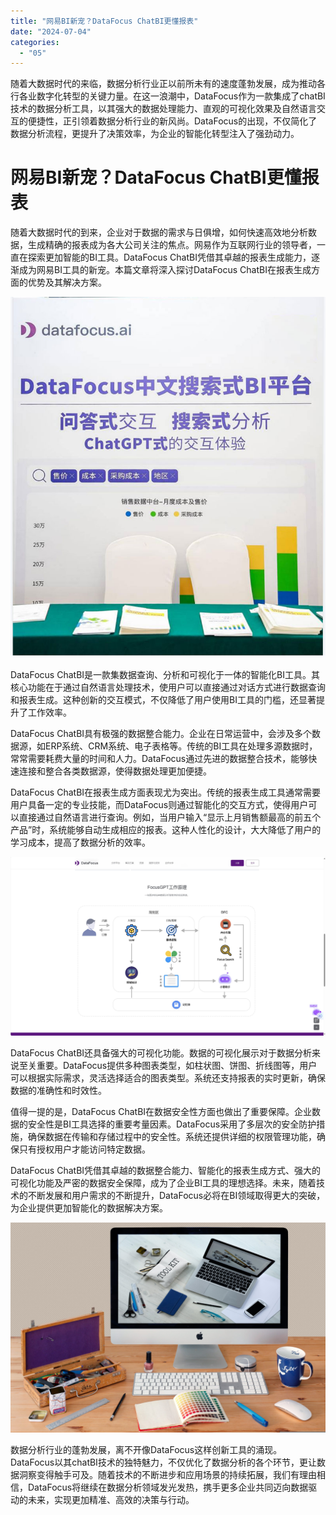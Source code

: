```yaml
---
title: "网易BI新宠？DataFocus ChatBI更懂报表"
date: "2024-07-04"
categories: 
  - "05"
---
```


随着大数据时代的来临，数据分析行业正以前所未有的速度蓬勃发展，成为推动各行各业数字化转型的关键力量。在这一浪潮中，DataFocus作为一款集成了chatBI技术的数据分析工具，以其强大的数据处理能力、直观的可视化效果及自然语言交互的便捷性，正引领着数据分析行业的新风尚。DataFocus的出现，不仅简化了数据分析流程，更提升了决策效率，为企业的智能化转型注入了强劲动力。

# 网易BI新宠？DataFocus ChatBI更懂报表

随着大数据时代的到来，企业对于数据的需求与日俱增，如何快速高效地分析数据，生成精确的报表成为各大公司关注的焦点。网易作为互联网行业的领导者，一直在探索更加智能的BI工具。DataFocus ChatBI凭借其卓越的报表生成能力，逐渐成为网易BI工具的新宠。本篇文章将深入探讨DataFocus ChatBI在报表生成方面的优势及其解决方案。

![](images/1684995450-DataFocus展位.jpg)

DataFocus ChatBI是一款集数据查询、分析和可视化于一体的智能化BI工具。其核心功能在于通过自然语言处理技术，使用户可以直接通过对话方式进行数据查询和报表生成。这种创新的交互模式，不仅降低了用户使用BI工具的门槛，还显著提升了工作效率。

DataFocus ChatBI具有极强的数据整合能力。企业在日常运营中，会涉及多个数据源，如ERP系统、CRM系统、电子表格等。传统的BI工具在处理多源数据时，常常需要耗费大量的时间和人力。DataFocus通过先进的数据整合技术，能够快速连接和整合各类数据源，使得数据处理更加便捷。

DataFocus ChatBI在报表生成方面表现尤为突出。传统的报表生成工具通常需要用户具备一定的专业技能，而DataFocus则通过智能化的交互方式，使得用户可以直接通过自然语言进行查询。例如，当用户输入“显示上月销售额最高的前五个产品”时，系统能够自动生成相应的报表。这种人性化的设计，大大降低了用户的学习成本，提高了数据分析的效率。

![](images/1718777737-focusGPT-scaled.jpg)

DataFocus ChatBI还具备强大的可视化功能。数据的可视化展示对于数据分析来说至关重要。DataFocus提供多种图表类型，如柱状图、饼图、折线图等，用户可以根据实际需求，灵活选择适合的图表类型。系统还支持报表的实时更新，确保数据的准确性和时效性。

值得一提的是，DataFocus ChatBI在数据安全性方面也做出了重要保障。企业数据的安全性是BI工具选择的重要考量因素。DataFocus采用了多层次的安全防护措施，确保数据在传输和存储过程中的安全性。系统还提供详细的权限管理功能，确保只有授权用户才能访问特定数据。

DataFocus ChatBI凭借其卓越的数据整合能力、智能化的报表生成方式、强大的可视化功能及严密的数据安全保障，成为了企业BI工具的理想选择。未来，随着技术的不断发展和用户需求的不断提升，DataFocus必将在BI领域取得更大的突破，为企业提供更加智能化的数据解决方案。

![](images/1697699683-communication-2805785-scaled.jpg)

数据分析行业的蓬勃发展，离不开像DataFocus这样创新工具的涌现。DataFocus以其chatBI技术的独特魅力，不仅优化了数据分析的各个环节，更让数据洞察变得触手可及。随着技术的不断进步和应用场景的持续拓展，我们有理由相信，DataFocus将继续在数据分析领域发光发热，携手更多企业共同迈向数据驱动的未来，实现更加精准、高效的决策与行动。
